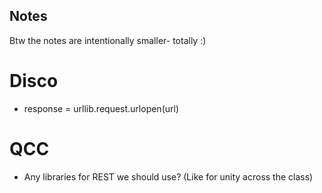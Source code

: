 ## Notes
Btw the notes are intentionally smaller- totally :)

# Disco
- response = urllib.request.urlopen(url)

# QCC
- Any libraries for REST we should use? (Like for unity across the class)